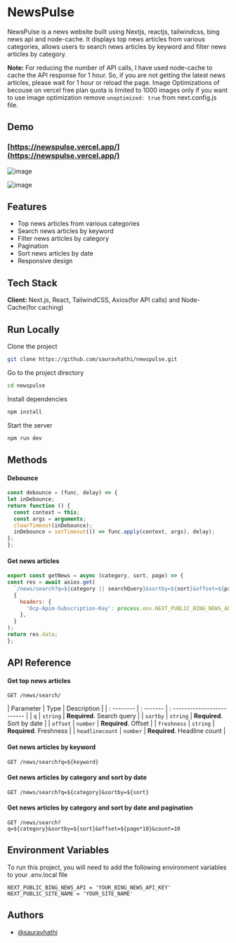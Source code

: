 # NewsPulse

NewsPulse is a news website built using Nextjs, reactjs, tailwindcss, bing news api and node-cache. It displays top news articles from various categories, allows users to search news articles by keyword and filter news articles by category.

**Note:** For reducing the number of API calls, I have used node-cache to cache the API response for 1 hour. So, if you are not getting the latest news articles, please wait for 1 hour or reload the page. Image Optimizations of becouse on vercel free plan quota is limited to 1000 images only if you want to use image optimization remove `unoptimized: true` from next.config.js file.

## Demo

### [https://newspulse.vercel.app/](https://newspulse.vercel.app/)

![image](https://user-images.githubusercontent.com/61316762/226770596-cd05aebb-a645-4da3-b1ec-208bb10c8e2e.png)

![image](https://user-images.githubusercontent.com/61316762/226770611-626ec4c3-784d-400c-9c8b-4fee9d6b8cea.png)

## Features

- Top news articles from various categories
- Search news articles by keyword
- Filter news articles by category
- Pagination
- Sort news articles by date
- Responsive design

## Tech Stack

 **Client:** Next.js, React, TailwindCSS, Axios(for API calls) and Node-Cache(for caching)

## Run Locally

Clone the project

  ```bash
  git clone https://github.com/sauravhathi/newspulse.git
```

Go to the project directory

  ```bash
  cd newspulse
```

Install dependencies

  ```bash
  npm install
```

Start the server

  ```bash
  npm run dev
```

## Methods

#### Debounce

  ```javascript
const debounce = (func, delay) => {
  let inDebounce;
  return function () {
    const context = this;
    const args = arguments;
    clearTimeout(inDebounce);
    inDebounce = setTimeout(() => func.apply(context, args), delay);
  };
};
```

#### Get news articles

  ```javascript
export const getNews = async (category, sort, page) => {
  const res = await axios.get(
    `/news/search?q=${category || searchQuery}&sortby=${sort}&offset=${page*10}&count=10`,
    {
      headers: {
        'Ocp-Apim-Subscription-Key': process.env.NEXT_PUBLIC_BING_NEWS_API,
      },
    }
  );
  return res.data;
};
```
## API Reference

#### Get top news articles

  ```http
  GET /news/search/
```

| Parameter | Type | Description |
| : -------- | : ------- | : ------------------------- |
| `q` | `string` | **Required**. Search query |
| `sortby` | `string` | **Required**. Sort by date |
| `offset` | `number` | **Required**. Offset |
| `freshness` | `string` | **Required**. Freshness |
| `headlinecount` | `number` | **Required**. Headline count |

#### Get news articles by keyword

  ```http
  GET /news/search?q=${keyword}
```

#### Get news articles by category and sort by date

  ```http
  GET /news/search?q=${category}&sortby=${sort}
```

#### Get news articles by category and sort by date and pagination

  ```http
  GET /news/search?q=${category}&sortby=${sort}&offset=${page*10}&count=10
```

## Environment Variables

To run this project, you will need to add the following environment variables to your .env.local file

`NEXT_PUBLIC_BING_NEWS_API = 'YOUR_BING_NEWS_API_KEY'`
`NEXT_PUBLIC_SITE_NAME = 'YOUR_SITE_NAME'`

## Authors

- [@sauravhathi](https://www.github.com/sauravhathi)
